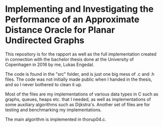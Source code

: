 # Implementing and Investigating the Performance of an Approximate Distance Oracle for Planar Undirected Graphs
This repository is for the rapport as well as the full implementation created in connection with the bachelor thesis done at the University of Copenhagen in 2016 by me, Lukas Engedal.

The code is found in the "src" folder, and is just one big mess of .c and .h files. The code was not initially made public when I handed in the thesis, and so I never bothered to clean it up.

Most of the files are my implementations of various data types in C such as graphs, queues, heaps etc. that I needed, as well as implementations of some auxiliary algorithms such as Dijkstra's. Another set of files are for testing and benchmarking my implementations.

The main algorithm is implemented in thorup04.c.
